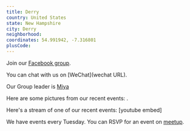 ```yaml
---
title: Derry
country: United States
state: New Hampshire
city: Derry
neighborhood: 
coordinates: 54.991942, -7.316801
plusCode:
---
```

Join our [Facebook group](https://www.facebook.com/groups/free.code.camp.derry.nh).

You can chat with us on [WeChat](wechat URL).

Our Group leader is [Miya](freecodecamp.org/miya)

Here are some pictures from our recent events:
![]().

Here's a stream of one of our recent events:
[youtube embed]

We have events every Tuesday. You can RSVP for an event on [meetup](meetupurl).
